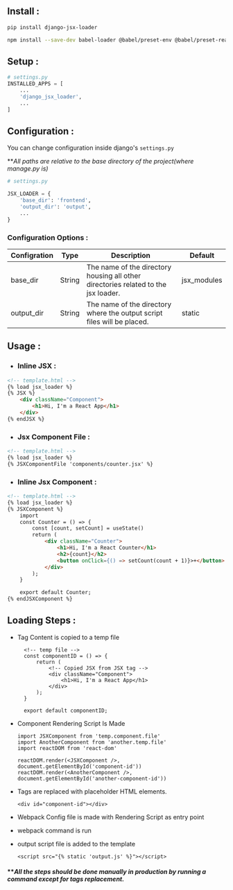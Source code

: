 ## Install :
```bash
pip install django-jsx-loader
```

```bash
npm install --save-dev babel-loader @babel/preset-env @babel/preset-react webpack-cli react react-dom
```
## Setup :
```python
# settings.py
INSTALLED_APPS = [
    ...
    'django_jsx_loader',
    ...
]
```

## Configuration :

You can change configuration inside django's `settings.py`

***All paths are relative to the base directory of the project(where manage.py is)*


```python
# settings.py

JSX_LOADER = {
    'base_dir': 'frontend',
    'output_dir': 'output',
    ...
}
```

### Configuration Options :


Configration | Type | Description | Default
--- | --- | --- | ---
base_dir | String | The name of the directory housing all other directories related to the jsx loader. | jsx_modules
output_dir | String | The name of the directory where the output script files will be placed. | static


## Usage :

- ### Inline JSX :
```html
<!-- template.html -->
{% load jsx_loader %}
{% JSX %}
    <div className="Component">
        <h1>Hi, I'm a React App</h1>
    </div>
{% endJSX %}
```

- ### Jsx Component File :

```html
<!-- template.html -->
{% load jsx_loader %}
{% JSXComponentFile 'components/counter.jsx' %}
```

- ### Inline Jsx Component :

```html
<!-- template.html -->
{% load jsx_loader %}
{% JSXComponent %}
    import
    const Counter = () => {
        const [count, setCount] = useState()
        return (
            <div className="Counter">
                <h1>Hi, I'm a React Counter</h1>
                <h2>{count}</h2>
                <button onClick={() => setCount(count + 1)}>+</button>
            </div>
        );
    }

    export default Counter;
{% endJSXComponent %}
```

## Loading Steps :
- Tag Content is copied to a temp file
  ```
    <!-- temp file -->
    const componentID = () => {
        return (
            <!-- Copied JSX from JSX tag -->
            <div className="Component">
                <h1>Hi, I'm a React App</h1>
            </div>
        );
    }

    export default componentID;
  ```
- Component Rendering Script Is Made
  ```
  import JSXComponent from 'temp.component.file'
  import AnotherComponent from 'another.temp.file'
  import reactDOM from 'react-dom'

  reactDOM.render(<JSXComponent />, document.getElementById('component-id'))
  reactDOM.render(<AnotherComponent />, document.getElementById('another-component-id'))
  ```

- Tags are replaced with placeholder HTML elements.
  ```
  <div id="component-id"></div>
  ```
- Webpack Config file is made with Rendering Script as entry point
- webpack command is run
- output script file is added to the template
  ```
  <script src="{% static 'output.js' %}"></script>
  ```

#### *****All the steps should be done manually in production by running a command except for tags replacement.***
